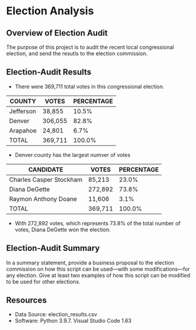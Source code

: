 # Election Analysis

## Overview of Election Audit
The purpose of this project is to audit the recent local congressional election, and send the resutls to the election commission.

## Election-Audit Results
* There were 369,711 total votes in this congressional election.



| COUNTY  | VOTES | PERCENTAGE |
| ------------- | ------------- | ------------- |
| Jefferson | 38,855 | 10.5% |
| Denver | 306,055 | 82.8% |
| Arapahoe | 24,801 | 6.7% |
| TOTAL  | 369,711 | 100.0% |
* Denver county has the largest numver of votes

| CANDIDATE  | VOTES | PERCENTAGE |
| ------------- | ------------- | ------------- |
| Charles Casper Stockham | 85,213 | 23.0% |
| Diana DeGette | 272,892 | 73.8% |
| Raymon Anthony Doane | 11,606  | 3.1% |
| TOTAL | 369,711 | 100.0% |
* With 272,892 votes, which represents 73.8% of the total number of votes, Diana DeGette won the election.

## Election-Audit Summary
In a summary statement, provide a business proposal to the election commission on how this script can be used—with some modifications—for any election. Give at least two examples of how this script can be modified to be used for other elections.

## Resources
* Data Source: election_results.csv
* Software: Python 3.9.7. Visual Studio Code 1.63
